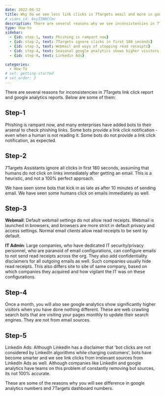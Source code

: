 ```yaml
---
date: 2022-04-12
title: Why do we see less link clicks in 7Targets email and more in google analytics
# video_id: 6xyI5NNCCmc
description: There are several reasons why we see inconsistencies in 7Targets link click report and google analytics reports.
type: How-to
sidebar:
  - {id: step-1, text: Phishing is rampant now}
  - {id: step-2, text: 7Targets ignore clicks in first 180 seconds}
  - {id: step-3, text: Webmail and ways of stopping read receipts}
  - {id: step-4, text: Seasonal google analytics shows higher visitors at times}
  - {id: step-4, text: Linkedin Ads}

categories:
  - How-To
# set: getting-started
# set_order: 3
---
```


There are several reasons for inconsistencies in 7Targets link click report and google analytics reports. Below are some of them: 

## Step-1
Phishing is rampant now, and many enterprises have added bots to their arsenal to check phishing links. 
Some bots provide a link click notification - even when a human is not reading it. 
Some bots do not provide a link click notification, as expected. 

## Step-2
7Targets Assistants ignore all clicks in first 180 seconds, assuming that humans do not click on links immediately after getting an email. This is a heuristic, and not a 100% perfect approach. 

We have seen some bots that kick in as late as after 10 minutes of sending email.
We have seen some humans click on emails immediately as well. 

## Step-3
**Webmail**: Default webmail settings do not allow read receipts. Webmail is launched in browsers, and browsers are more strict in default privacy and access settings. Normal email clients allow read receipts to be sent by default. 

**IT Admin**: Large companies, who have dedicated IT security/privacy personnel, who are paranoid of email configurations, can configure emails to not send read receipts across the org. They also add confidentiality disclaimers for all outgoing emails as well. Such companies usually hide read receipts. This also differs site to site of same company, based on which companies they acquired and how vigilant the IT was on these configurations. 

## Step-4
Once a month, you will also see google analytics show significantly higher visitors when you have done nothing different. These are web crawling search bots that are visiting your pages monthly to update their search engines. They are not from email sources. 

## Step-5
Linkedin Ads: Although LinkedIn has a disclaimer that 'bot clicks are not considered by LinkedIn algorithms while charging customers', bots have become smarter and we see link clicks from irrelevant sources from LinkedIn Ads as well. Although companies like LinkedIn and google analytics have teams on this problem of constantly removing bot sources, its not 100% accurate. 

These are some of the reasons why you will see difference in google analytics numbers and 7Targets dashboard numbers.

